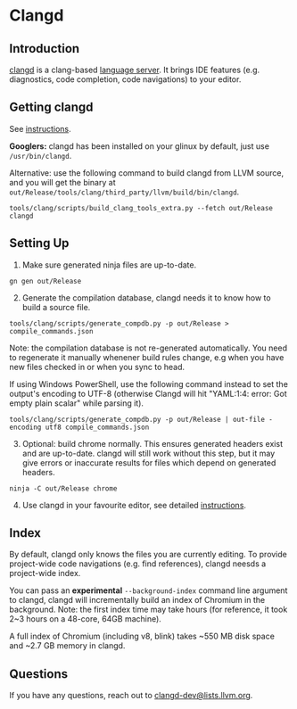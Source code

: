 # Clangd

## Introduction

[clangd](https://clang.llvm.org/extra/clangd/) is a clang-based [language server](http://langserver.org/).
It brings IDE features (e.g. diagnostics, code completion, code navigations) to
your editor.

## Getting clangd

See [instructions](https://clang.llvm.org/extra/clangd/Installation.html#installing-clangd).

**Googlers:** clangd has been installed on your glinux by default, just use
`/usr/bin/clangd`.

Alternative: use the following command to build clangd from LLVM source, and you
will get the binary at
`out/Release/tools/clang/third_party/llvm/build/bin/clangd`.

```
tools/clang/scripts/build_clang_tools_extra.py --fetch out/Release clangd
```

## Setting Up

1. Make sure generated ninja files are up-to-date.

```
gn gen out/Release
```

2. Generate the compilation database, clangd needs it to know how to build a
source file.

```
tools/clang/scripts/generate_compdb.py -p out/Release > compile_commands.json
```

Note: the compilation database is not re-generated automatically. You need to
regenerate it manually whenener build rules change, e.g when you have new files
checked in or when you sync to head.

If using Windows PowerShell, use the following command instead to set the
output's encoding to UTF-8 (otherwise Clangd will hit "YAML:1:4: error: Got
empty plain scalar" while parsing it).

```
tools/clang/scripts/generate_compdb.py -p out/Release | out-file -encoding utf8 compile_commands.json
```

3. Optional: build chrome normally. This ensures generated headers exist and are
up-to-date. clangd will still work without this step, but it may give errors or
inaccurate results for files which depend on generated headers.

```
ninja -C out/Release chrome
```

4. Use clangd in your favourite editor, see detailed [instructions](
https://clang.llvm.org/extra/clangd/Installation.html#getting-started-with-clangd).

## Index

By default, clangd only knows the files you are currently editing. To provide
project-wide code navigations (e.g. find references), clangd neesds a
project-wide index.

You can pass an **experimental** `--background-index` command line argument to
clangd, clangd will incrementally build an index of Chromium in the background.
Note: the first index time may take hours (for reference, it took 2~3 hours on
a 48-core, 64GB machine).

A full index of Chromium (including v8, blink) takes ~550 MB disk space and ~2.7
GB memory in clangd.

## Questions

If you have any questions, reach out to clangd-dev@lists.llvm.org.
